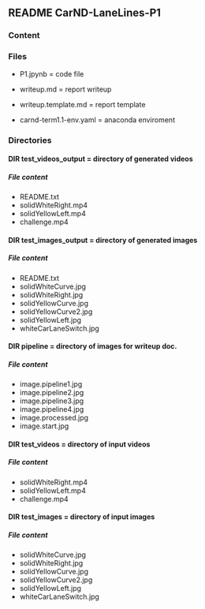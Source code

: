 ## README CarND-LaneLines-P1

### Content

### Files

* P1.jpynb     = code file
* writeup.md   = report writeup

* writeup.template.md    = report template
* carnd-term1.1-env.yaml = anaconda enviroment

### Directories

#### DIR test_videos_output = directory of generated videos
##### File content
* README.txt
* solidWhiteRight.mp4
* solidYellowLeft.mp4
* challenge.mp4       

#### DIR test_images_output = directory of generated images
##### File content
* README.txt 
* solidWhiteCurve.jpg 
* solidWhiteRight.jpg 
* solidYellowCurve.jpg 
* solidYellowCurve2.jpg 
* solidYellowLeft.jpg 
* whiteCarLaneSwitch.jpg 

#### DIR pipeline = directory of images for writeup doc. 
##### File content
* image.pipeline1.jpg
* image.pipeline2.jpg
* image.pipeline3.jpg
* image.pipeline4.jpg
* image.processed.jpg
* image.start.jpg


#### DIR test_videos = directory of input videos
##### File content
* solidWhiteRight.mp4
* solidYellowLeft.mp4
* challenge.mp4       

#### DIR test_images = directory of input images
##### File content
* solidWhiteCurve.jpg 
* solidWhiteRight.jpg 
* solidYellowCurve.jpg 
* solidYellowCurve2.jpg 
* solidYellowLeft.jpg 
* whiteCarLaneSwitch.jpg 


